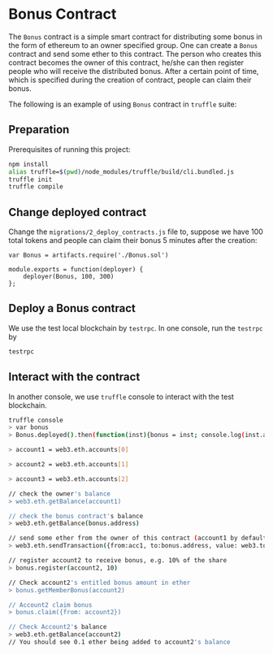 # Bonus Contract

The `Bonus` contract is a simple smart contract for distributing some bonus in the form of 
ethereum to an owner specified group. One can create a `Bonus` contract and send some ether
to this contract. The person who creates this contract becomes the owner of this contract, 
he/she can then register people who will receive the distributed bonus. After a certain point
of time, which is specified during the creation of contract, people can claim their bonus.
 
 
The following is an example of using `Bonus` contract in `truffle` suite:

## Preparation
Prerequisites of running this project:
```bash
npm install
alias truffle=$(pwd)/node_modules/truffle/build/cli.bundled.js
truffle init
truffle compile
``` 

## Change deployed contract
Change the `migrations/2_deploy_contracts.js` file to, suppose we have 100 total tokens and 
people can claim their bonus 5 minutes after the creation:
```
var Bonus = artifacts.require('./Bonus.sol')

module.exports = function(deployer) {
    deployer(Bonus, 100, 300)
};
```

## Deploy a Bonus contract
We use the test local blockchain by `testrpc`. In one console, run the `testrpc` by
```bash
testrpc
```

## Interact with the contract
In another console, we use `truffle` console to interact with the test blockchain.
```bash
truffle console
> var bonus
> Bonus.deployed().then(function(inst){bonus = inst; console.log(inst.address)});

> account1 = web3.eth.accounts[0]

> account2 = web3.eth.accounts[1]

> account3 = web3.eth.accounts[2]

// check the owner's balance
> web3.eth.getBalance(account1)

// check the bonus contract's balance
> web3.eth.getBalance(bonus.address)

// send some ether from the owner of this contract (account1 by default)
> web3.eth.sendTransaction({from:acc1, to:bonus.address, value: web3.toWei(1, 'ether')})

// register account2 to receive bonus, e.g. 10% of the share
> bonus.register(account2, 10)

// Check account2's entitled bonus amount in ether
> bonus.getMemberBonus(account2)

// Account2 claim bonus
> bonus.claim({from: account2})

// Check Account2's balance
> web3.eth.getBalance(account2)
// You should see 0.1 ether being added to account2's balance
```


